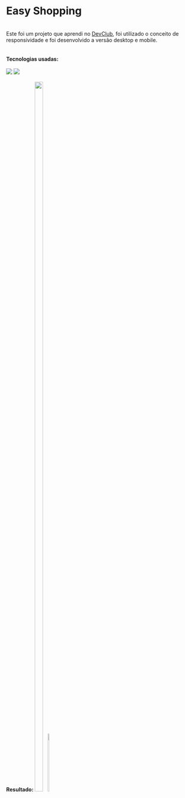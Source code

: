 <h1>Easy Shopping</h1>
<br>
Este foi um projeto que aprendi no <a href="https://rodolfomori.com.br/devclub">DevClub</a>, foi utilizado o conceito de responsividade e
foi desenvolvido a versão desktop e mobile.
<br>
<br>
<br>
<strong>Tecnologias usadas:</strong>
<br>
<br>
<div style="display: inline-block">
<img src="https://camo.githubusercontent.com/bfe6a48836e87b13a16f1f56f88fee428475c2ac29247992ec9b8bcc7154f881/68747470733a2f2f696d672e736869656c64732e696f2f62616467652f48544d4c352d4533344632363f7374796c653d666f722d7468652d6261646765266c6f676f3d68746d6c35266c6f676f436f6c6f723d7768697465"/> <img src="https://camo.githubusercontent.com/472c222e8f240a48ae51cd9b082a1b857be809dcd851a25150890c2da50c13a5/68747470733a2f2f696d672e736869656c64732e696f2f62616467652f435353332d3135373242363f7374796c653d666f722d7468652d6261646765266c6f676f3d63737333266c6f676f436f6c6f723d7768697465"/>
</div>
<br>
<br>
<strong>Resultado:</strong>

<div style="display: inline-block">
<img src="https://github.com/devcarlosfilho/projeto1-responsive-easy-shopping/blob/main/assets/desktop.png?raw=true" width="70%"/>    
  <img src="https://github.com/devcarlosfilho/projeto1-responsive-easy-shopping/blob/main/assets/mobile.png" width="19.97%"/>
</div>
